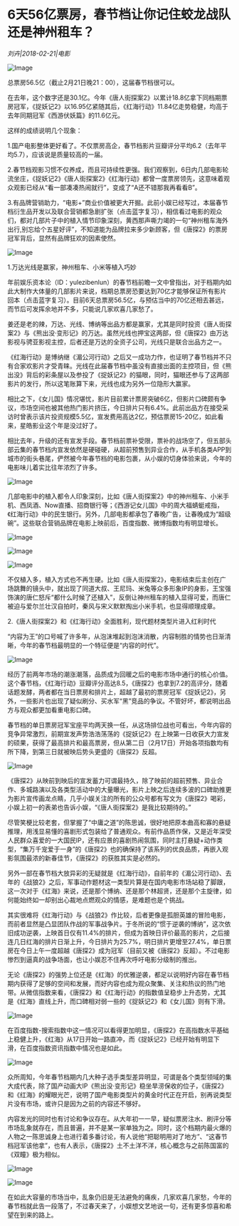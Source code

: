 # 6天56亿票房，春节档让你记住蛟龙战队还是神州租车？

*刘卉|2018-02-21|电影*

![Image](http://p2.pstatp.com/large/66ab0000edba5a47c29c)

总票房56.5亿（截止2月21日晚21：00），这届春节档很可以。

在去年，这个数字还是30.1亿。今年《唐人街探案2》以累计18.8亿拿下同档期票房冠军，《捉妖记2》以16.95亿紧随其后，《红海行动》11.84亿走势稳健，均高于去年同期冠军《西游伏妖篇》的11.6亿元。

这样的成绩说明几个现象：

1.国产电影整体更好看了。不仅票房高企，春节档影片豆瓣评分平均6.2（去年平均5.7），应该说是质量较高的一届。

2.春节档观影习惯不仅养成，而且可持续性更强。我们观察到，6日内几部电影轮流坐庄，《捉妖记2》《唐人街探案2》《红海行动》都曾一度票房领先，这意味着观众观影已经从“看一部凑凑热闹就行”，变成了“A还不错那我再看看B”。

3.有品牌营销助力，“电影+”商业价值被更大开掘。此前小娱已经写过，本届春节档衍生品开发以及联合营销都急剧扩张（点击蓝字复习），相信看过电影的观众们，都对几部片子中的植入情节印象深刻，黄西那声嘶力竭的一句“神州租车海外出行,别忘给个五星好评”，不知道能为品牌拉来多少新顾客，但《唐探2》的票房冠军背后，显然有品牌狂欢的因素使然。

![Image](http://p2.pstatp.com/large/66aa0001530986206d03)

1.万达光线是赢家，神州租车、小米等植入巧妙

年前娱乐资本论（ID：yulezibenlun）的春节档前瞻一文中曾指出，对于档期内如此大制作大体量的几部影片来说，档期总票房恐要达到70亿才能够保证所有影片回本（点击蓝字复习）。目前6天总票房56.5亿，与预估当中的70亿还相去甚远，而节后可发挥余地并不多，只能说几家欢喜几家愁了。

姜还是老的辣，万达、光线、博纳等出品方都是赢家，尤其是同时投资《唐人街探案2》与《熊出没·变形记》的万达。虽然光线也押宝这两部，但《唐探2》由万达影视与骋亚影视主控，后者还是万达的全资子公司，光线只是联合出品方之一。

《红海行动》是博纳继《湄公河行动》之后又一成功力作，也证明了春节档并不只有合家欢影片才受青睐。光线在此届春节档中虽没有直接出面的主控项目，但《熊出没》背后的彩条屋以及参投了《捉妖记2》的猫眼，同时，猫眼还参与了这两部影片的发行，所以这笔账算下来，光线也成为另外一位隐形大赢家。

相比之下，《女儿国》情况堪忧，影片目前累计票房突破6亿，但影片口碑颇有争议，市场空间也被其他热门影片挤压，今日排片只有6.4%。此前出品方在接受采访时曾表示该片投资规模5.5亿，宣发费用高达2亿，预估票房15-20亿，如此看来，星皓影业这个年是没过好了。

相比去年，升级的还有宣发手段。春节档前票补受限，票补的战场空了，但五部头部云集的春节档内宣发依然是硬碰硬，从超前预售到异业合作，从手机各类APP到城市的街头巷尾，俨然被今年春节档的电影包裹，从小娱的切身体验来说，今年的电影味儿着实比往年浓烈了许多。

![Image](http://p3.pstatp.com/large/66ab0000edb811435abe)

几部电影中的植入都令人印象深刻，比如《唐人街探案2》中的神州租车、小米手机、西凤酒、Now直播、招商银行等；《西游记女儿国》中的周大福蜻蜓戒指，《红海行动》中的民生银行。另外，几部电影都承包了春晚广告，让春晚成为“超级碗”。这些联合营销品牌在电影上映前后，百度指数、微博指数均有明显增长。

![Image](http://p2.pstatp.com/large/66ab0000edb7825f203a)

![Image](http://p3.pstatp.com/large/66a60004dc8f96af9cf9)

![Image](http://p2.pstatp.com/large/66a60004dc90469764bb)

不仅植入多，植入方式也不再生硬。比如《唐人街探案2》，电影结束后主创在广场跳舞的镜头中，就出现了同道大叔、王尼玛、米兔等众多形象IP的身影，王宝强饰演的唐仁怒斥“都什么时候了还植入”，反倒让神州租车的植入显得可爱，而唐仁被迫与爱尔兰壮汉自拍时，秦风与宋义默默掏出小米手机，也显得顺理成章。

2.《唐人街探案2》和《红海行动》全面胜利，现代题材类型片进入红利时代

“内容为王”的口号喊了许多年，从泡沫堆起到泡沫消散，内容制胜的情势也日渐清晰，今年的春节档最明显的一个特征便是“内容的时代”。

![Image](http://p3.pstatp.com/large/66a800018abca5a3919e)

经历了前两年市场的潮涨潮落，品质成为回暖之后的电影市场中通行的核心价值。这个春节档，《红海行动》豆瓣评分高达8.5，《唐探2》也拿到7.2的高评分，随着话题发酵，两者都在当日票房和排片上，超越了最初的票房冠军《捉妖记2》，另外，一些影片也出现了疑似刷分、买水军“黑”竞品的争议。不管好坏，都说明出品方与观众都更加看重电影口碑。

春节档的单日票房冠军宝座平均两天换一任，从这场排位战也可看出，今年内容的竞争异常激烈，前期宣发声势浩浩荡荡的《捉妖记2》在上映第一日收获大力宣发的硕果，获得了最高排片和最高票房，但从第二日（2月17日）开始各项指数均有所下降，到第三日就被映后势头更盛的《唐探2》反超。

![Image](http://p2.pstatp.com/large/66ac00003aca509895fa)

《唐探2》从映前到映后的宣发蓄力可谓最持久，除了映前的超前预售、异业合作、多城路演以及各类型活动中的大量曝光，影片上映之后连续多波的口碑助推更为影片宣传画龙点睛，几乎小娱关注的所有的公众号都有写文为《唐探2》喝彩，小娱上初一的表弟也告诉小娱，“《唐人街探案2》是我比较期待的。”

尽管笑梗比较老套，但掌握了“中庸之道”的陈思诚，很好地把原本曲高和寡的悬疑推理，用浅显易懂的喜剧形式包装给了普通观众。有前作品质作保，又是近年深受人民群众喜爱的一大国民IP，还有应景的喜剧热闹氛围，同时主打悬疑+动作类型，“集万千宠爱于一身”的《唐探2》也的确保持了该系列的优良品质，再嵌入观影氛围最浓的新春佳节，《唐探2》的获胜其实是必然的。

另外一部在春节档大放异彩的无疑就是《红海行动》，自前年的《湄公河行动》、去年的《战狼2》之后，军事动作题材这一类型片算是在国内电影市场站稳了脚跟，这一次对于《红海》来说，还是那个博纳、还是那个林超贤，还是那个主旋律，如何能始终如一却别出心裁地点燃观众的情感，是难题也是个挑战。

其实很难将《红海行动》与《战狼2》作比较，后者更像是孤胆英雄的冒险电影，而前者显然是凸显团队作战的军事战争片。于冬所说的“惯于逆袭的博纳”，这次依旧成功逆袭，上映首日仅有11.4%的排片，但成为首映日评价最高的影片，之后接连几日红海的排片日渐上升，今日排片为25.7%，明日排片更增至27.4%，单日票房在今日上午一度超越《唐探2》成为冠军（目前又被《唐探2》反超）。不过电影惨烈到逼真的战争场面，也让小娱忍不住再次呼吁电影分级制的推出。

无论《唐探2》的强势上位还是《红海》的优雅逆袭，都足以说明好内容在春节档期内获得了足够的空间和发展，而好内容也成为观众聚集、关注和热议的热门地带。从微信指数来看，《唐探2》和《红海行动》的指数值呈稳步上升态势，尤其是《红海》直线上升，而口碑相对弱一些的《捉妖记2》和《女儿国》则有下滑。

![Image](http://p2.pstatp.com/large/66a60004dc915a8f8661)

在百度指数-搜索指数中这一情况可以看得更加明显，《唐探2》在高指数水平基础上稳健上升，《红海》从17日开始一路直冲，而《捉妖记2》已经开始有明显下滑，在百度指数资讯指数中情况也是如此。

![Image](http://p2.pstatp.com/large/66ab0000edbb69927a3f)

众所周知，今年春节档期内几大种子选手类型差异明显，可谓是各个类型领域的集大成代表，除了国产动画大IP《熊出没·变形记》稳坐旱涝保收的位子，《唐探2》和《红海》的耀眼光芒，说明了国产电影类型片的黄金时代正在开启，别再说类型片没有市场，或许只是因为之前的内容还不够好。

内容发光的同时也有讨论和争议存在。从大年初一一早，疑似票房注水、刷评分等市场乱象就存在，而且普遍，并不是某一家单独为之。同时，这个档期内最火爆的人物之一陈思诚身上也进行着多番讨论，有人说他“把聪明用对了地方”、“这春节档冠军该他拿”，也有人表示，《唐探2》土不土洋不洋，核心概念与之前陈国富的《双瞳》极为相似。

![Image](http://p2.pstatp.com/large/66a70004d1b2c0322366)

![Image](http://p1.pstatp.com/large/66a60004dc923fd7d822)

在如此大容量的市场当中，乱象仍旧是无法避免的痛疾，几家欢喜几家愁，今年的春节档就此告一段落了，不过春天来了，小娱想文艺地说一句，还有更多惊喜和希望在到来的路上。


